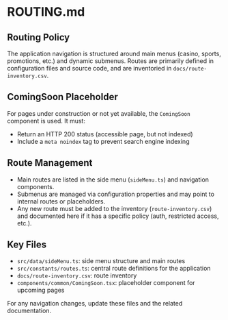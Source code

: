 # ROUTING.md

## Routing Policy

The application navigation is structured around main menus (casino, sports, promotions, etc.) and dynamic submenus. Routes are primarily defined in configuration files and source code, and are inventoried in `docs/route-inventory.csv`.

## ComingSoon Placeholder

For pages under construction or not yet available, the `ComingSoon` component is used. It must:

- Return an HTTP 200 status (accessible page, but not indexed)
- Include a `meta noindex` tag to prevent search engine indexing

## Route Management

- Main routes are listed in the side menu (`sideMenu.ts`) and navigation components.
- Submenus are managed via configuration properties and may point to internal routes or placeholders.
- Any new route must be added to the inventory (`route-inventory.csv`) and documented here if it has a specific policy (auth, restricted access, etc.).

## Key Files

- `src/data/sideMenu.ts`: side menu structure and main routes
- `src/constants/routes.ts`: central route definitions for the application
- `docs/route-inventory.csv`: route inventory
- `components/common/ComingSoon.tsx`: placeholder component for upcoming pages

For any navigation changes, update these files and the related documentation.
